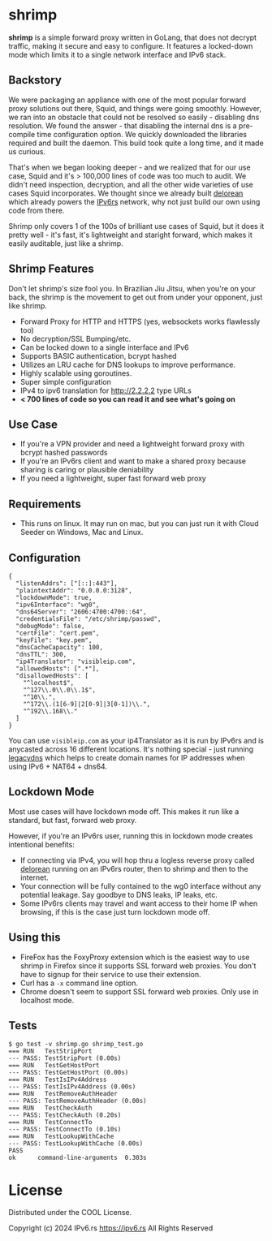 # shrimp

**shrimp** is a simple forward proxy written in GoLang, that does not decrypt traffic, making it secure and easy to configure. It features a locked-down mode which limits it to a single network interface and IPv6 stack.

## Backstory

We were packaging an appliance with one of the most popular forward proxy solutions out there, Squid, and things were going smoothly. However, we ran into an obstacle that could not be resolved so easily - disabling dns resolution.
We found the answer - that disabling the internal dns is a pre-compile time configuration option. We quickly downloaded the libraries required and built the daemon. This build took quite a long time, and it made us curious.

That's when we began looking deeper - and we realized that for our use case, Squid and it's > 100,000 lines of code was too much to audit. We didn't need inspection, decryption, and all the other wide varieties of use cases Squid incorporates.
We thought since we already built [delorean](https://github.com/ipv6rslimited/delorean) which already powers the [IPv6rs](https://ipv6.rs) network, why not just build our own using code from there.

Shrimp only covers 1 of the 100s of brilliant use cases of Squid, but it does it pretty well - it's fast, it's lightweight and staright forward, which makes it easily auditable, just like a shrimp.

## Shrimp Features

Don't let shrimp's size fool you. In Brazilian Jiu Jitsu, when you're on your back, the shrimp is the movement to get out from under your opponent, just like shrimp.

- Forward Proxy for HTTP and HTTPS (yes, websockets works flawlessly too)
- No decryption/SSL Bumping/etc.
- Can be locked down to a single interface and IPv6
- Supports BASIC authentication, bcrypt hashed
- Utilizes an LRU cache for DNS lookups to improve performance.
- Highly scalable using goroutines.
- Super simple configuration
- IPv4 to ipv6 translation for http://2.2.2.2 type URLs
- **< 700 lines of code so you can read it and see what's going on**

## Use Case

- If you're a VPN provider and need a lightweight forward proxy with bcrypt hashed passwords
- If you're an IPv6rs client and want to make a shared proxy because sharing is caring or plausible deniability
- If you need a lightweight, super fast forward web proxy

## Requirements

- This runs on linux. It may run on mac, but you can just run it with Cloud Seeder on Windows, Mac and Linux.

## Configuration

```
{
  "listenAddrs": ["[::]:443"],
  "plaintextAddr": "0.0.0.0:3128",
  "lockdownMode": true,
  "ipv6Interface": "wg0",
  "dns64Server": "2606:4700:4700::64",
  "credentialsFile": "/etc/shrimp/passwd",
  "debugMode": false,
  "certFile": "cert.pem",
  "keyFile": "key.pem",
  "dnsCacheCapacity": 100,
  "dnsTTL": 300,
  "ip4Translator": "visibleip.com",
  "allowedHosts": [".*"],
  "disallowedHosts": [
    "^localhost$",
    "^127\\.0\\.0\\.1$",
    "^10\\.",
    "^172\\.(1[6-9]|2[0-9]|3[0-1])\\.",
    "^192\\.168\\."
  ]
}
```

You can use `visibleip.com` as your ip4Translator as it is run by IPv6rs and is anycasted across 16 different locations. It's nothing special - just running [legacydns](https://github.com/ipv6rslimited/legacydns) which helps to create
domain names for IP addresses when using IPv6 + NAT64 + dns64.

## Lockdown Mode

Most use cases will have lockdown mode off. This makes it run like a standard, but fast, forward web proxy.

However, if you're an IPv6rs user, running this in lockdown mode creates intentional benefits:

- If connecting via IPv4, you will hop thru a logless reverse proxy called [delorean](https://github.com/ipv6rslimited/delorean) running on an IPv6rs router, then to shrimp and then to the internet.
- Your connection will be fully contained to the wg0 interface without any potential leakage. Say goodbye to DNS leaks, IP leaks, etc.
- Some IPv6rs clients may travel and want access to their home IP when browsing, if this is the case just turn lockdown mode off.

## Using this

- FireFox has the FoxyProxy extension which is the easiest way to use shrimp in Firefox since it supports SSL forward web proxies. You don't have to signup for their service to use their extension.
- Curl has a `-x` command line option.
- Chrome doesn't seem to support SSL forward web proxies. Only use in localhost mode.

## Tests

```
$ go test -v shrimp.go shrimp_test.go
=== RUN   TestStripPort
--- PASS: TestStripPort (0.00s)
=== RUN   TestGetHostPort
--- PASS: TestGetHostPort (0.00s)
=== RUN   TestIsIPv4Address
--- PASS: TestIsIPv4Address (0.00s)
=== RUN   TestRemoveAuthHeader
--- PASS: TestRemoveAuthHeader (0.00s)
=== RUN   TestCheckAuth
--- PASS: TestCheckAuth (0.20s)
=== RUN   TestConnectTo
--- PASS: TestConnectTo (0.10s)
=== RUN   TestLookupWithCache
--- PASS: TestLookupWithCache (0.00s)
PASS
ok  	command-line-arguments	0.303s
```

# License

Distributed under the COOL License.

Copyright (c) 2024 IPv6.rs <https://ipv6.rs>
All Rights Reserved

